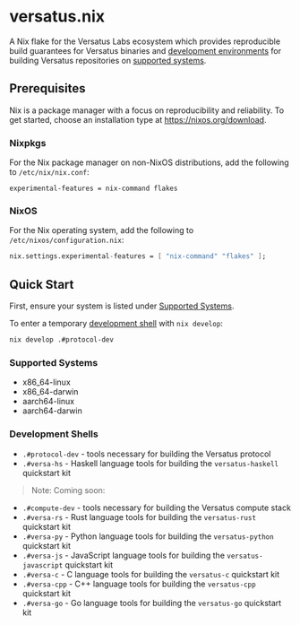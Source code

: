 # versatus.nix

A Nix flake for the Versatus Labs ecosystem which provides reproducible build guarantees for Versatus 
binaries and [development environments](#development-shells) for building Versatus repositories on [supported systems](#supported-systems).

## Prerequisites

Nix is a package manager with a focus on reproducibility and reliability.
To get started, choose an installation type at https://nixos.org/download.

### Nixpkgs

For the Nix package manager on non-NixOS distributions, add the following to `/etc/nix/nix.conf`:
```
experimental-features = nix-command flakes
```

### NixOS

For the Nix operating system, add the following to `/etc/nixos/configuration.nix`:
```nix
nix.settings.experimental-features = [ "nix-command" "flakes" ];
```

## Quick Start

First, ensure your system is listed under [Supported Systems](#supported-systems).

To enter a temporary [development shell](#development-shells) with `nix develop`:
```sh
nix develop .#protocol-dev
```

### Supported Systems

- x86_64-linux
- x86_64-darwin
- aarch64-linux
- aarch64-darwin

### Development Shells

- `.#protocol-dev` - tools necessary for building the Versatus protocol
- `.#versa-hs` - Haskell language tools for building the `versatus-haskell` quickstart kit 

> Note: Coming soon:
- `.#compute-dev` - tools necessary for building the Versatus compute stack
- `.#versa-rs` - Rust language tools for building the `versatus-rust` quickstart kit
- `.#versa-py` - Python language tools for building the `versatus-python` quickstart kit
- `.#versa-js` - JavaScript language tools for building the `versatus-javascript` quickstart kit
- `.#versa-c` - C language tools for building the `versatus-c` quickstart kit
- `.#versa-cpp` - C++ language tools for building the `versatus-cpp` quickstart kit
- `.#versa-go` - Go language tools for building the `versatus-go` quickstart kit
